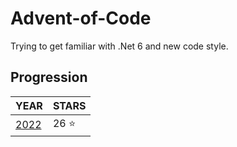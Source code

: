 # Advent-of-Code

Trying to get familiar with .Net 6 and new code style.

## Progression

| YEAR                     | STARS     |
| ------------------------ | --------- |
| [2022](adventofcode2022) | 26 :star: |

